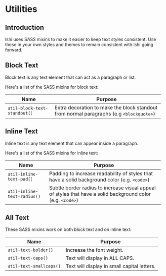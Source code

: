 # Utilities

## Introduction

Ishi uses SASS mixins to make it easier to keep text styles consistent. Use these in your own styles and themes to remain consistent with Ishi going forward.

## Block Text

Block text is any text element that can act as a paragraph or list.

Here's a list of the SASS mixins for block text:

Name | Purpose
-----|--------
`util-block-text-standout()` | Extra decoration to make the block standout from normal paragraphs (e.g `<blockquote>`)

## Inline Text

Inline text is any text element that can appear inside a paragraph.

Here's a list of the SASS mixins for inline text:

Name | Purpose
-----|--------
`util-inline-text-pad()` | Padding to increase readability of styles that have a solid background color (e.g. `<code>`)
`util-inline-text-radius()` | Subtle border radius to increase visual appeal of styles that have a solid background color (e.g. `<code>`)

## All Text

These SASS mixins work on both block text and on inline text:

Name | Purpose
-----|--------
`util-text-bolder()` | Increase the font weight.
`util-text-caps()` | Text will display in ALL CAPS.
`util-text-smallcaps()` | Text will display in small capital letters.